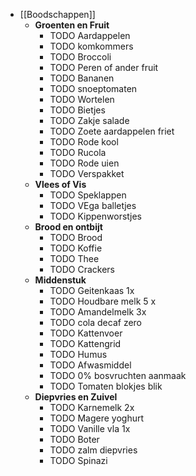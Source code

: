 - [[Boodschappen]]
	- **Groenten en Fruit**
		- TODO Aardappelen
		- TODO komkommers
		- TODO Broccoli
		- TODO Peren of ander fruit
		- TODO Bananen
		- TODO snoeptomaten
		- TODO Wortelen
		- TODO Bietjes
		- TODO Zakje salade
		- TODO Zoete aardappelen friet
		- TODO Rode kool
		- TODO Rucola
		- TODO Rode uien
		- TODO Verspakket
	- **Vlees of Vis**
		- TODO Speklappen
		- TODO VEga balletjes
		- TODO Kippenworstjes
	- **Brood en ontbijt**
		- TODO Brood
		- TODO Koffie
		- TODO Thee
		- TODO Crackers
	- **Middenstuk**
		- TODO Geitenkaas 1x
		- TODO Houdbare melk 5 x
		- TODO Amandelmelk 3x
		- TODO cola decaf zero
		- TODO Kattenvoer
		- TODO Kattengrid
		- TODO Humus
		- TODO Afwasmiddel
		- TODO 0% bosvruchten aanmaak
		- TODO Tomaten blokjes blik
	- **Diepvries en Zuivel**
		- TODO Karnemelk 2x
		- TODO Magere yoghurt
		- TODO Vanille vla 1x
		- TODO Boter
		- TODO zalm diepvries
		- TODO Spinazi
